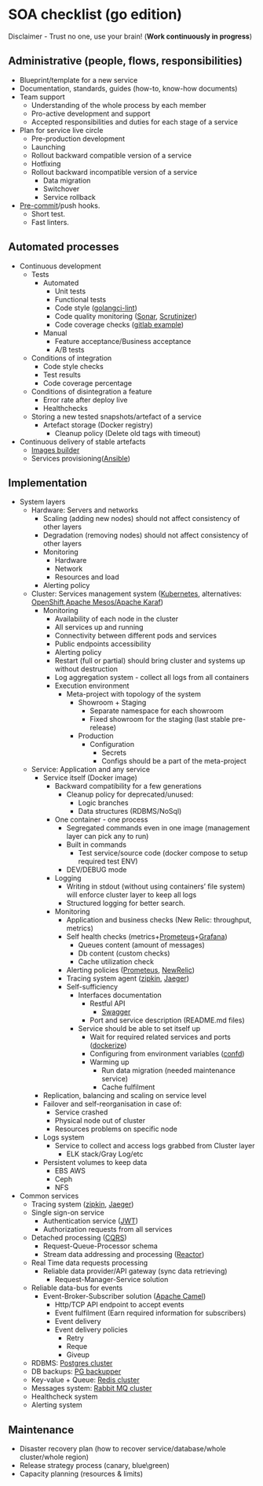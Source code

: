 # SOA checklist (go edition)

Disclaimer - Trust no one, use your brain! (**Work continuously in progress**)

## Administrative (people, flows, responsibilities)

* Blueprint/template for a new service
* Documentation, standards, guides (how-to, know-how documents)
* Team support
  * Understanding of the whole process by each member
  * Pro-active development and support
  * Accepted responsibilities and duties for each stage of a service
* Plan for service live circle
  * Pre-production development
  * Launching
  * Rollout backward compatible version of a service
  * Hotfixing
  * Rollout backward incompatible version of a service
    * Data migration
    * Switchover
    * Service rollback
* [Pre-commit](.githooks/pre-commit)/push hooks.
  * Short test.
  * Fast linters.

## Automated processes

* Continuous development
  * Tests
    * Automated
      * Unit tests
      * Functional tests
      * Code style ([golangci-lint](https://github.com/golangci/golangci-lint))
      * Code quality monitoring ([Sonar](http://www.sonarqube.org/), [Scrutinizer](https://scrutinizer-ci.com/))
      * Code coverage checks ([gitlab example](https://medium.com/@ulm0_/golang-multi-packages-test-coverage-with-gitlab-ci-a7b52b91ef34))
    * Manual
      * Feature acceptance/Business acceptance
      * A/B tests  
  * Conditions of integration
    * Code style checks
    * Test results
    * Code coverage percentage
  * Conditions of disintegration a feature
    * Error rate after deploy live
    * Healthchecks
  * Storing a new tested snapshots/artefact of a service
    * Artefact storage (Docker registry)
      * Cleanup policy (Delete old tags with timeout)
* Continuous delivery of stable artefacts
  * [Images builder](https://github.com/paunin/images-builder)
  * Services provisioning([Ansible](https://www.ansible.com/))

## Implementation

* System layers
  * Hardware: Servers and networks
    * Scaling (adding new nodes) should not affect consistency of other layers
    * Degradation (removing nodes)  should not affect consistency of other layers
    * Monitoring
      * Hardware
      * Network
      * Resources and load
    * Alerting policy
  * Cluster: Services management system  ([Kubernetes](http://kubernetes.io/), alternatives: [OpenShift](https://www.openshift.com),[Apache Mesos/Apache Karaf](http://servicemix.apache.org/))
    * Monitoring
      * Availability of each node in the cluster
      * All services up and running
      * Connectivity between different pods and services
      * Public endpoints accessibility
      * Alerting policy
      * Restart (full or partial) should bring cluster and systems up without destruction
      * Log aggregation system - collect all logs from all containers
      * Execution environment
        * Meta-project with topology of the system
          * Showroom + Staging
            * Separate namespace for each showroom
            * Fixed showroom for the staging (last stable pre-release)
          * Production
            * Configuration
              * Secrets
              * Configs should be a part of the meta-project
  * Service: Application and any service
    * Service itself (Docker image)
      * Backward compatibility for a few generations
        * Cleanup policy for deprecated/unused:
          * Logic branches
          * Data structures (RDBMS/NoSql)
      * One container - one process
        * Segregated commands even in one image (management layer can pick any to run)
        * Built in commands
          * Test service/source code (docker compose to setup required test ENV)
        * DEV/DEBUG mode
      * Logging
        * Writing in stdout (without using containers’ file system) will enforce cluster layer to keep all logs
        * Structured logging for better search.
      * Monitoring
        * Application and business checks (New Relic: throughput, metrics)
        * Self health checks (metrics+[Prometeus](http://www.prometeus.net/site/)+[Grafana](https://grafana.org/))
          * Queues content (amount of messages)
          * Db content (custom checks)
          * Cache utilization check
        * Alerting policies ([Prometeus](http://www.prometeus.net/site/), [NewRelic](https://newrelic.com))
        * Tracing system agent ([zipkin](https://zipkin.io/), [Jaeger](https://www.jaegertracing.io/))
        * Self-sufficiency
          * Interfaces documentation
            * Restful API
              * [Swagger](http://swagger.io/)
            * Port and service description (README.md files)
          * Service should be able to set itself up
            * Wait for required related services and ports ([dockerize](https://docs.docker.com/compose/startup-order/))
            * Configuring from environment variables ([confd](https://github.com/kelseyhightower/confd))
            * Warming up
              * Run data migration (needed maintenance service)
              * Cache fulfilment
    * Replication, balancing and scaling on service level
    * Failover and self-reorganisation in case of:
      * Service crashed
      * Physical node out of cluster
      * Resources problems on specific node
    * Logs system
      * Service to collect and access logs grabbed from Cluster layer
        * ELK stack/Gray Log/etc
    * Persistent volumes to keep data
      * EBS AWS
      * Ceph
      * NFS
* Common services
  * Tracing system ([zipkin](https://zipkin.io/), [Jaeger](https://www.jaegertracing.io/))
  * Single sign-on service
    * Authentication service ([JWT](https://jwt.io/))
    * Authorization requests from all services
  * Detached processing ([CQRS](http://martinfowler.com/bliki/CQRS.html))
    * Request-Queue-Processor schema
    * Stream data addressing and processing ([Reactor](https://projectreactor.io/))
  * Real Time data requests processing
    * Reliable data provider/API gateway (sync data retrieving)
      * Request-Manager-Service solution
  * Reliable data-bus for events
    * Event-Broker-Subscriber solution ([Apache Camel](http://camel.apache.org/))
      * Http/TCP API endpoint to accept events
      * Event fulfilment (Earn required information for subscribers)
      * Event delivery
      * Event delivery policies
        * Retry
        * Reque
        * Giveup
  * RDBMS: [Postgres cluster](https://github.com/paunin/postgres-docker-cluster)
  * DB backups: [PG backupper](https://github.com/paunin/pg-backupper)
  * Key-value + Queue: [Redis cluster](https://github.com/relaxart/kubernetes-redis-cluster)
  * Messages system: [Rabbit MQ cluster](https://github.com/relaxart/docker-rabbitmq-cluster)
  * Healthcheck system
  * Alerting system

## Maintenance

* Disaster recovery plan (how to recover service/database/whole cluster/whole region)
* Release strategy process (canary, blue\green)
* Capacity planning (resources & limits)
